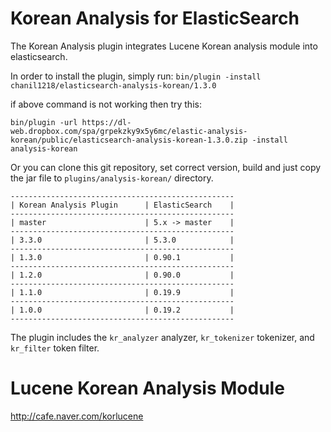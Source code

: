 Korean Analysis for ElasticSearch
==================================

The Korean Analysis plugin integrates Lucene Korean analysis module into elasticsearch.

In order to install the plugin, simply run: `bin/plugin -install chanil1218/elasticsearch-analysis-korean/1.3.0`

if above command is not working then try this: 
```
bin/plugin -url https://dl-web.dropbox.com/spa/grpekzky9x5y6mc/elastic-analysis-korean/public/elasticsearch-analysis-korean-1.3.0.zip -install analysis-korean
```

Or you can clone this git repository, set correct version, build and just copy the jar file to `plugins/analysis-korean/` directory.

    --------------------------------------------------
    | Korean Analysis Plugin      | ElasticSearch    |
    --------------------------------------------------
    | master                      | 5.x -> master    |
    --------------------------------------------------
    | 3.3.0                       | 5.3.0            |
    --------------------------------------------------
    | 1.3.0                       | 0.90.1           |
    --------------------------------------------------
    | 1.2.0                       | 0.90.0           |
    --------------------------------------------------
    | 1.1.0                       | 0.19.9           |
    --------------------------------------------------
    | 1.0.0                       | 0.19.2           |
    --------------------------------------------------

The plugin includes the `kr_analyzer` analyzer, `kr_tokenizer` tokenizer, and `kr_filter` token filter.


Lucene Korean Analysis Module
==============================

http://cafe.naver.com/korlucene
